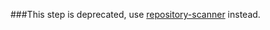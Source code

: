 ###This step is deprecated, use [repository-scanner](https://github.com/bitrise-io/bitrise-steplib/tree/master/steps/repository-scanner) instead.
